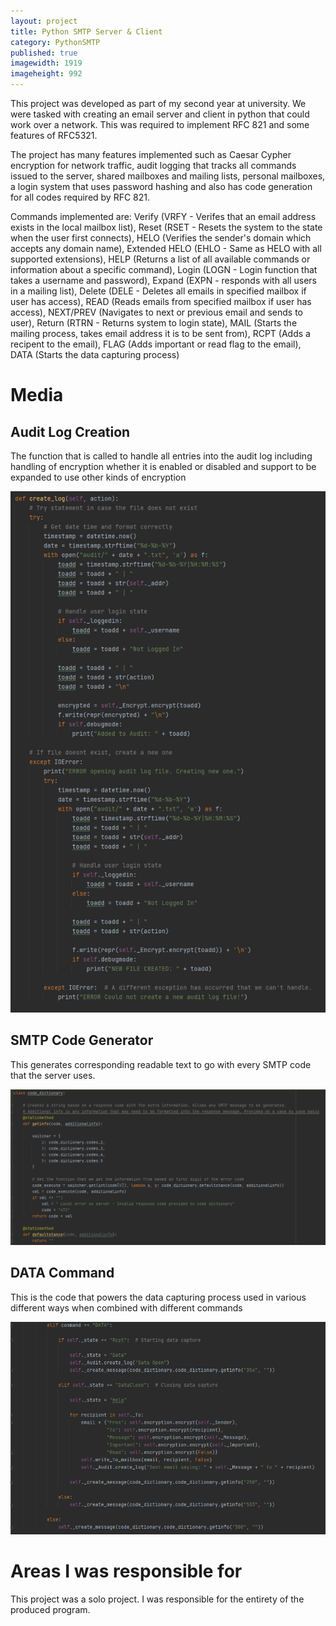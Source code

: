 ```yaml
---
layout: project
title: Python SMTP Server & Client
category: PythonSMTP
published: true
imagewidth: 1919
imageheight: 992
---
```


This project was developed as part of my second year at university. We were tasked with creating an email server and client in python that could work over a network. This was required to implement RFC 821 and some features of RFC5321.

The project has many features implemented such as Caesar Cypher encryption for network traffic, audit logging that tracks all commands issued to the server, shared mailboxes and mailing lists, personal mailboxes, a login system that uses password hashing and also has code generation for all codes required by RFC 821.

Commands implemented are: Verify (VRFY - Verifes that an email address exists in the local mailbox list), Reset (RSET - Resets the system to the state when the user first connects), HELO (Verifies the sender's domain which accepts any domain name), Extended HELO (EHLO - Same as HELO with all supported extensions), HELP (Returns a list of all available commands or information about a specific command), Login (LOGN - Login function that takes a username and password), Expand (EXPN - responds with all users in a mailing list), Delete (DELE - Deletes all emails in specified mailbox if user has access), READ (Reads emails from specified mailbox if user has access), NEXT/PREV (Navigates to next or previous email and sends to user), Return (RTRN - Returns system to login state), MAIL (Starts the mailing process, takes email address it is to be sent from), RCPT (Adds a recipent to the email), FLAG (Adds important or read flag to the email), DATA (Starts the data capturing process)

# Media

## Audit Log Creation

The function that is called to handle all entries into the audit log including handling of encryption whether it is enabled or disabled and support to be expanded to use other kinds of encryption

![Audit Log Creation - Python Code Snippet](/assets/images/projects/smtp/auditlogcreate.png)

## SMTP Code Generator

This generates corresponding readable text to go with every SMTP code that the server uses.

![SMTP Code Generator - Python Code Snippet](/assets/images/projects/smtp/codegenerator.png)

## DATA Command

This is the code that powers the data capturing process used in various different ways when combined with different commands

![SMTP DATA Command Handler - Python Code Snippet](/assets/images/projects/smtp/datacommand.png)

# Areas I was responsible for
This project was a solo project. I was responsible for the entirety of the produced program.